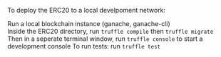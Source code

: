 To deploy the ERC20 to a local develpoment network:

Run a local blockchain instance (ganache, ganache-cli)  
Inside the ERC20 directory, run `truffle compile` then `truffle migrate`  
Then in a seperate terminal window, run `truffle console` to start a development console
To run tests: run `truffle test`  